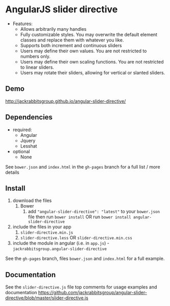 # AngularJS slider directive

- Features:
	- Allows arbitrarily many handles
	- Fully customizable styles. You may overwrite the default element classes and replace them with whatever you like.
	- Supports both increment and continuous sliders
	- Users may define their own values. You are not restricted to numbers only.
	- Users may define their own scaling functions. You are not restricted to linear sliders.
	- Users may rotate their sliders, allowing for vertical or slanted sliders.
	
## Demo
http://jackrabbitsgroup.github.io/angular-slider-directive/

## Dependencies
- required:
	- Angular
	- Jquery
	- Lesshat
- optional
	- None

See `bower.json` and `index.html` in the `gh-pages` branch for a full list / more details

## Install
1. download the files
	1. Bower
		1. add `"angular-slider-directive": "latest"` to your `bower.json` file then run `bower install` OR run `bower install angular-slider-directive`
2. include the files in your app
	1. `slider-directive.min.js`
	2. `slider-directive.less` OR `slider-directive.min.css`
3. include the module in angular (i.e. in `app.js`) - `jackrabbitsgroup.angular-slider-directive`

See the `gh-pages` branch, files `bower.json` and `index.html` for a full example.


## Documentation
See the `slider-directive.js` file top comments for usage examples and documentation
https://github.com/jackrabbitsgroup/angular-slider-directive/blob/master/slider-directive.js